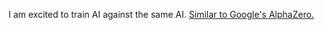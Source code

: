 
I am excited to train AI against the same AI. [Similar to Google's AlphaZero.](https://deepmind.com/blog/alphago-zero-learning-scratch)
